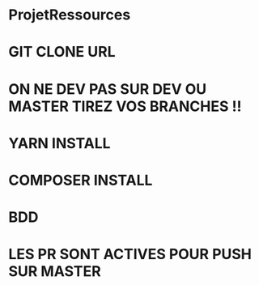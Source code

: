# ProjetRessources
# GIT CLONE URL
# ON NE DEV PAS SUR DEV OU MASTER TIREZ VOS BRANCHES !!
# YARN INSTALL
# COMPOSER INSTALL
# BDD
# LES PR SONT ACTIVES POUR PUSH SUR MASTER 
